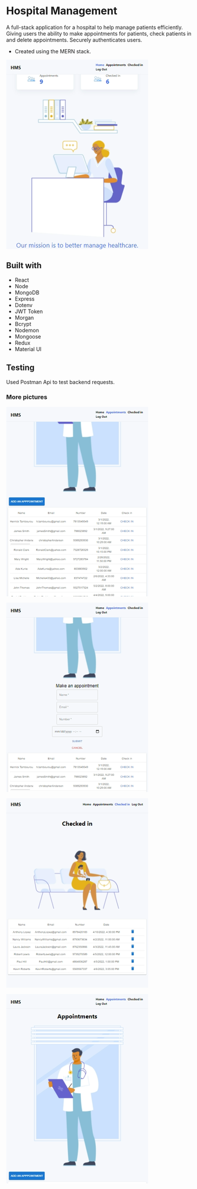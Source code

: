 # Hospital Management

A full-stack application for a hospital to help manage patients efficiently. Giving users the ability to make appointments for patients, check patients in and delete appointments. Securely authenticates users.

- Created using the MERN stack.

![View 1](client/public/view1.png)

## Built with

- React
- Node
- MongoDB
- Express
- Dotenv
- JWT Token
- Morgan
- Bcrypt
- Nodemon
- Mongoose
- Redux
- Material UI

## Testing

Used Postman Api to test backend requests.

### More pictures

![View 2](client/public/view2.png)

![View 3](client/public/view3.png)

![View 4](client/public/view4.png)

![View 5](client/public/view5.png)
